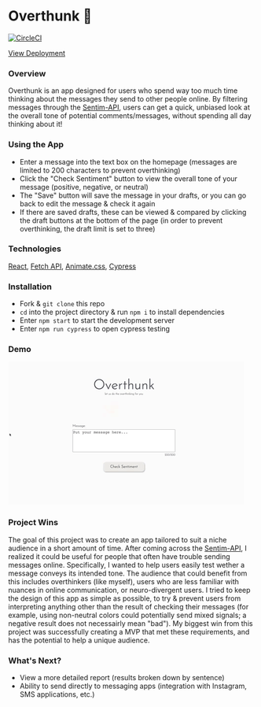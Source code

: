 # Overthunk 🧐 

[![CircleCI](https://circleci.com/gh/mistercanderson/overthunk/tree/circleci-editor%2Fmain.svg?style=shield)](https://circleci.com/gh/mistercanderson/overthunk/tree/circleci-editor%2Fmain)

[View Deployment](https://handy-breath.surge.sh/)

### Overview

Overthunk is an app designed for users who spend way too much time thinking about the messages they send to other people online. By filtering messages through the [Sentim-API](https://sentim-api.herokuapp.com/), users can get a quick, unbiased look at the overall tone of potential comments/messages, without spending all day thinking about it!

### Using the App

- Enter a message into the text box on the homepage (messages are limited to 200 characters to prevent overthinking)
- Click the "Check Sentiment" button to view the overall tone of your message (positive, negative, or neutral)
- The "Save" button will save the message in your drafts, or you can go back to edit the message & check it again
- If there are saved drafts, these can be viewed & compared by clicking the draft buttons at the bottom of the page (in order to prevent overthinking, the draft limit is set to three)

### Technologies

[React](https://reactjs.org/), [Fetch API](https://developer.mozilla.org/en-US/docs/Web/API/Fetch_API), [Animate.css](https://animate.style/), [Cypress](https://docs.cypress.io/guides/overview/why-cypress)

### Installation

- Fork & `git clone` this repo
- `cd` into the project directory & run `npm i` to install dependencies
- Enter `npm start` to start the development server
- Enter `npm run cypress` to open cypress testing

### Demo

![Overthunk Demo](./overthunk_demo.gif)

### Project Wins

The goal of this project was to create an app tailored to suit a niche audience in a short amount of time. After coming across the [Sentim-API](https://sentim-api.herokuapp.com/), I realized it could be useful for people that often have trouble sending messages online. Specifically, I wanted to help users easily test wether a message conveys its intended tone. The audience that could benefit from this includes overthinkers (like myself), users who are less familiar with nuances in online communication, or neuro-divergent users. I tried to keep the design of this app as simple as possible, to try & prevent users from interpreting anything other than the result of checking their messages (for example, using non-neutral colors could potentially send mixed signals; a negative result does not necessairly mean "bad"). My biggest win from this project was successfully creating a MVP that met these requirements, and has the potential to help a unique audience.

### What's Next?

- View a more detailed report (results broken down by sentence)
- Ability to send directly to messaging apps (integration with Instagram, SMS applications, etc.)


